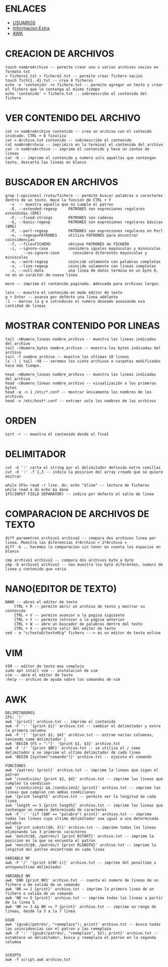 # ENLACES
- [USUARIOS](https://computernewage.com/2015/06/27/conoce-la-estructura-de-permisos-de-linux-al-detalle/)
- [Informacion Extra](https://victorhckinthefreeworld.com/2017/07/06/comando-cp-de-linux-un-par-de-trucos-utiles/)
- [AWK](https://vergaracarmona.es/guia-del-comando-awk/)

# CREACION DE ARCHIVOS
    touch nombreArchivo -- permite crear uno o varios archivos vacios en formato txt
    > fichero1.txt > fichero2.txt -- permite crear fichero vacios
    touch fich{1..4}.txt -- crea 4 ficheros
    echo -e 'contenido' >> fichero.txt -- permite agregar un texto y crear el fichero que lo contenga al mismo tiempo
    echo 'contenido' > fichero.txt .. sobreescribe el contenido del fichero

# VER CONTENIDO DEL ARCHIVO
    cat >> nombreArchivo contenido -- crea un archivo con el conteido inidcado. CTRL + D finaliza
    cat > Archivo.txt contenido -- sobreescribe el contenido
    cat nombreArchvio -- imprimira en la terminal el contenido del archivo
    cat -n nombreArchivo -- imprime el contenido y hace un conteo de lineas
    cat -b -- imprime el contenido y numero solo aquellas que contengan texto, descarta las lineas en blanco

# BUSCADOR EN ARCHIVOS
    grep [-opciones] /ruta/fichero -- permite buscar palabras o caracteres dentro de un texto. Hace la funcion de CTRL + F
      -v  -- muestra aquello que no cumple el patron
      -E, --extended-regexp     PATRONES son expresiones regulares extendidas (ERE)
      -F, --fixed-strings       PATRONES son cadenas
      -G, --basic-regexp        PATRONES son expresiones regulares básicas (BRE)
      -P, --perl-regexp         PATRONES son expresiones regulares en Perl
      -e, --regexp=PATRONES     utiliza PATRONES para encontrar coincidencias
      -f, --file=FICHERO        obtiene PATRONES de FICHERO
      -i, --ignore-case         considera iguales mayúsculas y minúsculas
            --no-ignore-case      considera diferentes mayúsculas y minúsculas
      -w, --word-regexp         coincide solamente con palabras completas
      -x, --line-regexp         coincide solamente con líneas completas
      -z, --null-data           una línea de datos termina en un byte 0, no en un carácter de nueva línea

    more -- imprime el contenido paginado. Adecuado para archivos largos

    less -- muestra el contenido en modo editor de texto
    g + Enter -- avanza por defecto una linea adelante
    :1 -- marcas la g e introduces el numero deseado avanzando esa cantidad de lineas

# MOSTRAR CONTENIDO POR LINEAS
    tail -nNumero_lineas nombre_archivo -- muestra las lineas indicadas del archivo
    tail -cNumero_bytes nombre_archivo -- muestra los bytes indicadas del archivo
    tail -f nombre_archivo -- muestra las ultimas 10 lineas
    ls -l | tail -n8 -- veremos los siete archivos o carpetas modificados hace más tiempo.
    
    head -nNumero_lineas nombre_archivo -- muestra las lineas indicadas del archivo
    head -cNumero_lineas nombre_archivo -- visualización a los primeros bytes
    head -q -n 1 /etc/*.conf -- mostrar únicamente los nombres de los archivos
    head -v /etc/host*.conf -- extraer solo los nombres de los archivos

# ORDEN
    sort -r -- muestra el contenido desde el final

# DELIMITADOR
    cut -d ':' corta el string por el delimitador definido entre comillas
    cut -d ':' -f 1,3 -- indica la posicion del array creado que se quiere mostrar
    
    while IFS= read -r line. do. echo "$line" -- lectura de ficheros
    while read a do echo $a done
    IFS(INPUT FIELD SEPARATOR) -- indica por defecto el salto de linea

# COMPARACION DE ARCHIVOS DE TEXTO
    diff parametros archivo1 archivo2 -- compara dos archivos linea por linea. Muestra las diferencias 1ºArchivo < 2ºArchivo >
    diff -b .. hacemos la comparacion sin tener en cuenta los espacios en blanco
  
    cmp archivo1 archivo2 -- compara dos archivos byte a byte
    cmp -b archivo1 archivo2 -- nos muestra los byte diferentes, numero de linea y contenido que varia

# NANO(EDITOR DE TEXTO)
    NANO -- abres el editor de texto
        CTRL + R -- permite abrir un archivo de texto y mostrar su contenido
        CTRL + V -- permite avanzar a la pagina siguiente
        CTRL + Y -- permite retrocer a la pagina anterior
        CTRL + W -- abre un buscador de palabras dentro del texto
        CTRL + X -- permite salir del editor de texto
    sed - e "s/textoO/textoM/g" fichero ---> es un editor de texto online

# VIM
    VIM -- editor de texto mas complejo
    sudo apt intall vim -- instalacion de vim
    vim -- abre el editor de texto
    :help -- archivo de ayuda sobre los comandos de vim

# AWK
    DELIMITADORES
    IFS: '|'
    awk '{print}' archivo.txt -- imprime el contenido
    awk -F ':' '{print $1}' archivo.txt -- cambiar el delimitador y extre la primera columna
    awk -F '|' '{print $2, $4}' archivo.txt -- extrae varias columnas, teniendo como delimitador |
    awk 'BEGIN {FS = ":"}' '{print $1, $3}' archivo.txt
    awk -F '/' '{print $NF}' archivo.txt -- se utiliza el / como delimitador y se imprime el ultimo delimitador de cada linea  
    awk 'BEGIN {system("comando")}' archivo.txt -- ejecuta el comando

    FUNCIONES
    awk '/patron/ {print}' archivo.txt -- imprime la lineas que sigan el patron
    awk '/condición/ {print $2, $4}' archivo.txt -- imprime las lineas que cumplen la condicion
    awk '/condición1/ && /condición2/ {print}' archivo.txt -- imprime las lineas que cumplan con ambas condiciones
    awk '{print length}' archivo.txt -- permite ver la longitud de cada linea
    awk 'length == 5 {print length}' archivo.txt -- imprime las lineas que contengan un numero determinado de caracteres
    awk -F ':' '{if ($NF == "palabra") print}' archivo.txt -- imprime todas las lineas cuyo ultimo delimitador sea igual a una determinada palabra
    awk '{print substr($0, 3)}' archivo.txt -- imprime todas las lineas eliminando las 3 primeros caracteres
    awk 'match($0, /patrón/) {print RSTART}' archivo.txt -- imprime la posicion en la que se encuenta el patron
    awk 'match($0, /patrón/) {print RLENGTH}' archivo.txt -- imprime la longitud del patron encontrado en cada linea
    
    VARIABLE NF
    awk -F '/' '{print $(NF-1)}' archivo.txt -- imprime del penultimo o antepenultimo delimitador

    VARIABLE NR
    awk 'END {print NR}' archivo.txt -- cuenta el numero de lineas de un fichero o de salida de un comando
    awk 'NR == 1 {print}' archivo.txt - imprime la primera linea de un fichero o salida de un comando
    awk 'NR >= 5 {print}' archivo.txt -- imprime todas las lineas a partir de la linea 5
    awk 'NR >= 3 && NR <= 7 {print}' archivo.txt -- imprime un rango de lineas, desde la 3 a la 7 linea

    GSUB
    awk '{gsub(/patrón/, "reemplazo"); print}' archivo.txt -- busca todas las coincidencias con el patron y las reemplaza
    awk -F ':' '{gsub(/patrón/, "reemplazo", $2); print}' archivo.txt -- establece un delimitador, busca y reemplaza el patron en la segunda columna
    

    SCRIPTS
    awk -f script.awk archivo.txt
    
